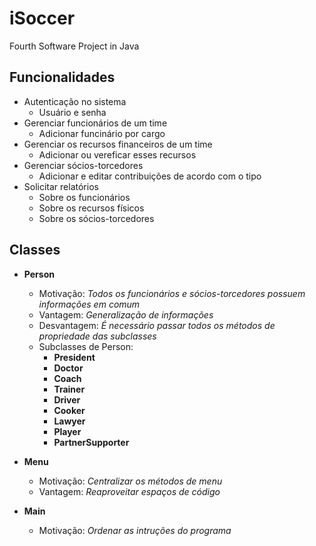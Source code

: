 # iSoccer
Fourth Software Project in Java

## Funcionalidades

- Autenticação no sistema
  - Usuário e senha
- Gerenciar funcionários de um time
  - Adicionar funcinário por cargo
- Gerenciar os recursos financeiros de um time
  - Adicionar ou vereficar esses recursos
- Gerenciar sócios-torcedores
  - Adicionar e editar contribuições de acordo com o tipo
- Solicitar relatórios
  - Sobre os funcionários
  - Sobre os recursos físicos
  - Sobre os sócios-torcedores

## Classes

- **Person**
    - Motivação:  *Todos os funcionários e sócios-torcedores possuem informações em comum*
    - Vantagem: *Generalização de informações*
    - Desvantagem:  *É necessário passar todos os métodos de propriedade das subclasses*
    - Subclasses de Person:
      - **President**
      - **Doctor**
      - **Coach**
      - **Trainer**
      - **Driver**
      - **Cooker**
      - **Lawyer**
      - **Player**
      - **PartnerSupporter**

- **Menu**
    - Motivação:  *Centralizar os métodos de menu*
    - Vantagem: *Reaproveitar espaços de código*

- **Main**
    - Motivação: *Ordenar as intruções do programa*

